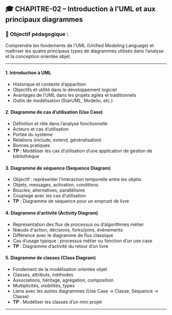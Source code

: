 ## 🎓 CHAPITRE-02 – Introduction à l’UML et aux principaux diagrammes

### 🎯 Objectif pédagogique :

Comprendre les fondements de l’UML (Unified Modeling Language) et maîtriser les quatre principaux types de diagrammes utilisés dans l’analyse et la conception orientée objet.

---

#### 1. Introduction à UML

* Historique et contexte d’apparition
* Objectifs et utilité dans le développement logiciel
* Avantages de l’UML dans les projets agiles et traditionnels
* Outils de modélisation (StarUML, Modelio, etc.)

#### 2. Diagramme de cas d’utilisation (Use Case)

* Définition et rôle dans l’analyse fonctionnelle
* Acteurs et cas d’utilisation
* Portée du système
* Relations (include, extend, généralisation)
* Bonnes pratiques
* **TP** : Modéliser les cas d’utilisation d’une application de gestion de bibliothèque

#### 3. Diagramme de séquence (Sequence Diagram)

* Objectif : représenter l’interaction temporelle entre les objets
* Objets, messages, activation, conditions
* Boucles, alternatives, parallélisme
* Couplage avec les cas d’utilisation
* **TP** : Diagramme de séquence pour un emprunt de livre

#### 4. Diagramme d’activité (Activity Diagram)

* Représentation des flux de processus ou d’algorithmes métier
* Nœuds d'action, décisions, forks/joins, événements
* Différence avec le diagramme de flux classique
* Cas d’usage typique : processus métier ou fonction d’un use case
* **TP** : Diagramme d’activité du retour d’un livre

#### 5. Diagramme de classes (Class Diagram)

* Fondement de la modélisation orientée objet
* Classes, attributs, méthodes
* Associations, héritage, agrégation, composition
* Multiplicités, visibilités, types
* Liens avec les autres diagrammes (Use Case → Classe, Séquence → Classe)
* **TP** : Modéliser les classes d’un mini projet

---
